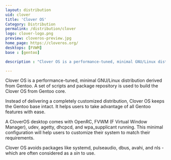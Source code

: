 ```yaml
---
layout: distribution
uid: clover
title: 'Clover OS'
Category: Distribution
permalink: /distribution/clover
logo: clover-logo.png
preview: cloveros-preview.jpg
home_page: https://cloveros.org/
desktops: [FVWM]
base : [gentoo]

description : "Clover OS is a performance-tuned, minimal GNU/Linux distribution derived from Gentoo. A set of scripts and package repository is used to build the Clover OS from Gentoo core."

---
```


Clover OS is a performance-tuned, minimal GNU/Linux distribution derived from Gentoo. A set of scripts and package repository is used to build the Clover OS from Gentoo core.

Instead of delivering a completely customized distribution, Clover OS keeps the Gentoo base intact. It helps users to take advantage of all Gentoo features with ease.

A CloverOS desktop comes with OpenRC, FVWM (F Virtual Window Manager), udev, agetty, dhcpcd, and wpa_supplicant running. This minimal configuration will help users to customize their system to match their requirements.

Clover OS avoids packages like systemd, pulseaudio, dbus, avahi, and nls - which are often considered as a *sin* to use.